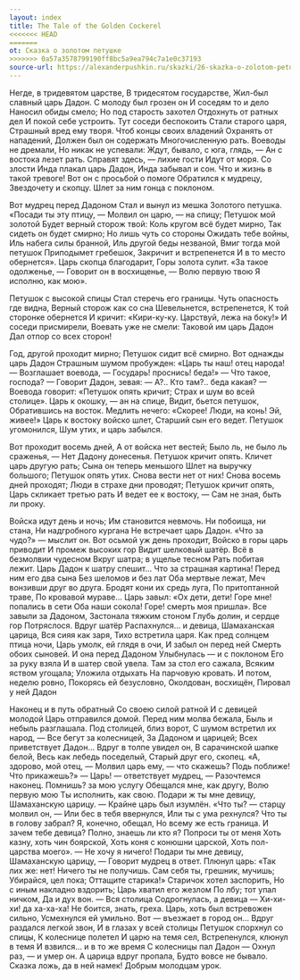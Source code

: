 ```yaml
---
layout: index
title: The Tale of the Golden Cockerel
<<<<<<< HEAD
=======
ot: Сказка о золотом петушке
>>>>>>> 0a57a3578799190ff8bc5a9ea794c7a1e0c37193
source-url: https://alexanderpushkin.ru/skazki/26-skazka-o-zolotom-petushke-1834.html
---
```


Негде, в тридевятом царстве,
В тридесятом государстве,
Жил-был славный царь Дадон.
С молоду был грозен он
И соседям то и дело
Наносил обиды смело;
Но под старость захотел
Отдохнуть от ратных дел
И покой себе устроить.
Тут соседи беспокоить
Стали старого царя,
Страшный вред ему творя.
Чтоб концы своих владений
Охранять от нападений,
Должен был он содержать
Многочисленную рать.
Воеводы не дремали,
Но никак не успевали:
Ждут, бывало, с юга, глядь, —
Ан с востока лезет рать.
Справят здесь, — лихие гости
Идут от моря. Со злости
Инда плакал царь Дадон,
Инда забывал и сон.
Что и жизнь в такой тревоге!
Вот он с просьбой о помоге
Обратился к мудрецу,
Звездочету и скопцу.
Шлет за ним гонца с поклоном.

Вот мудрец перед Дадоном
Стал и вынул из мешка
Золотого петушка.
«Посади ты эту птицу, —
Молвил он царю, — на спицу;
Петушок мой золотой
Будет верный сторож твой:
Коль кругом всё будет мирно,
Так сидеть он будет смирно;
Но лишь чуть со стороны
Ожидать тебе войны,
Иль набега силы бранной,
Иль другой беды незваной,
Вмиг тогда мой петушок
Приподымет гребешок,
Закричит и встрепенется
И в то место обернется».
Царь скопца благодарит,
Горы золота сулит.
«За такое одолженье, —
Говорит он в восхищенье, —
Волю первую твою
Я исполню, как мою».

Петушок с высокой спицы
Стал стеречь его границы.
Чуть опасность где видна,
Верный сторож как со сна
Шевельнется, встрепенется,
К той сторонке обернется
И кричит: «Кири-ку-ку.
Царствуй, лежа на боку!»
И соседи присмирели,
Воевать уже не смели:
Таковой им царь Дадон
Дал отпор со всех сторон!

Год, другой проходит мирно;
Петушок сидит всё смирно.
Вот однажды царь Дадон
Страшным шумом пробужден:
«Царь ты наш! отец народа! —
Возглашает воевода, — 
Государь! проснись! беда!»
— Что такое, господа? — 
Говорит Дадон, зевая: —
А?.. Кто там?.. беда какая? — 
Воевода говорит:
«Петушок опять кричит;
Страх и шум во всей столице».
Царь к окошку, — ан на спице,
Видит, бьется петушок,
Обратившись на восток.
Медлить нечего: «Скорее!
Люди, на конь! Эй, живее!»
Царь к востоку войско шлет,
Старший сын его ведет.
Петушок угомонился,
Шум утих, и царь забылся.

Вот проходит восемь дней,
А от войска нет вестей;
Было ль, не было ль сраженья, —
Нет Дадону донесенья.
Петушок кричит опять.
Кличет царь другую рать;
Сына он теперь меньшого
Шлет на выручку большого;
Петушок опять утих.
Снова вести нет от них!
Снова восемь дней проходят;
Люди в страхе дни проводят;
Петушок кричит опять,
Царь скликает третью рать
И ведет ее к востоку, —
Сам не зная, быть ли проку.

Войска идут день и ночь;
Им становится невмочь.
Ни побоища, ни стана,
Ни надгробного кургана
Не встречает царь Дадон.
«Что за чудо?» — мыслит он.
Вот осьмой уж день проходит,
Войско в горы царь приводит
И промеж высоких гор
Видит шелковый шатёр.
Всё в безмолвии чудесном
Вкруг шатра; в ущелье тесном
Рать побитая лежит.
Царь Дадон к шатру спешит...
Что за страшная картина!
Перед ним его два сына
Без шеломов и без лат
Оба мертвые лежат,
Меч вонзивши друг во друга.
Бродят кони их средь луга,
По притоптанной траве,
По кровавой мураве...
Царь завыл: «Ох дети, дети!
Горе мне! попались в сети
Оба наши сокола!
Горе! смерть моя пришла».
Все завыли за Дадоном,
Застонала тяжким стоном
Глубь долин, и сердце гор
Потряслося. Вдруг шатёр
Распахнулся... и девица,
Шамаханская царица,
Вся сияя как заря,
Тихо встретила царя.
Как пред солнцем птица ночи,
Царь умолк, ей глядя в очи,
И забыл он перед ней
Смерть обоих сыновей.
И она перед Дадоном
Улыбнулась — и с поклоном
Его за руку взяла
И в шатер свой увела.
Там за стол его сажала,
Всяким яством угощала;
Уложила отдыхать
На парчовую кровать.
И потом, неделю ровно,
Покорясь ей безусловно,
Околдован, восхищён,
Пировал у ней Дадон

Наконец и в путь обратный
Со своею силой ратной
И с девицей молодой
Царь отправился домой.
Перед ним молва бежала,
Быль и небыль разглашала.
Под столицей, близ ворот,
С шумом встретил их народ, —
Все бегут за колесницей,
За Дадоном и царицей;
Всех приветствует Дадон...
Вдруг в толпе увидел он,
В сарачинской шапке белой,
Весь как лебедь поседелый,
Старый друг его, скопец.
«А, здорово, мой отец, —
Молвил царь ему, — что скажешь?
Подь поближе! Что прикажешь?»
— Царь! — ответствует мудрец, —
Разочтемся наконец.
Помнишь? за мою услугу
Обещался мне, как другу,
Волю первую мою
Ты исполнить, как свою.
Подари ж ты мне девицу,
Шамаханскую царицу. —
Крайне царь был изумлён.
«Что ты? — старцу молвил он, — 
Или бес в тебя ввернулся,
Или ты с ума рехнулся?
Что ты в голову забрал?
Я, конечно, обещал,
Но всему же есть граница.
И зачем тебе девица?
Полно, знаешь ли кто я?
Попроси ты от меня
Хоть казну, хоть чин боярской,
Хоть коня с конюшни царской,
Хоть пол-царства моего».
— Не хочу я ничего!
Подари ты мне девицу,
Шамаханскую царицу, —
Говорит мудрец в ответ.
Плюнул царь: «Так лих же: нет!
Ничего ты не получишь.
Сам себя ты, грешник, мучишь;
Убирайся, цел пока;
Оттащите старика!»
Старичок хотел заспорить,
Но с иным накладно вздорить;
Царь хватил его жезлом
По лбу; тот упал ничком,
Да и дух вон. — Вся столица
Содрогнулась, а девица —
Хи-хи-хи! да ха-ха-ха!
Не боится, знать, греха.
Царь, хоть был встревожен сильно,
Усмехнулся ей умильно.
Вот — въезжает в город он...
Вдруг раздался легкой звон,
И в глазах у всей столицы
Петушок спорхнул со спицы,
К колеснице полетел
И царю на темя сел,
Встрепенулся, клюнул в темя
И взвился... и в то же время
С колесницы пал Дадон — 
Охнул раз, — и умер он.
А царица вдруг пропала,
Будто вовсе не бывало.
Сказка ложь, да в ней намек!
Добрым молодцам урок.
